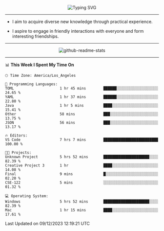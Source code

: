 <p align="center">
  <img src="https://readme-typing-svg.demolab.com?font=Fira+Code&weight=500&size=32&duration=2500&pause=1600&center=true&vCenter=true&random=false&width=1024&height=64&lines=Hi+there+%F0%9F%91%8B;I'm+delighted+you+could+make+it+here+%F0%9F%8E%89;I'm+Harry%2C+a+college+student+still+finding+my+way" alt="Typing SVG" />
</p>


---


- I aim to acquire diverse new knowledge through practical experience.

- I aspire to engage in friendly interactions with everyone and form interesting friendships.


---


<p align="center">
  <img src="https://github-readme-stats.vercel.app/api?username=Harry-Jing&show_icons=true" alt="github-readme-stats"/>
</p>


---

<!--START_SECTION:waka-->
📊 **This Week I Spent My Time On** 

```text
🕑︎ Time Zone: America/Los_Angeles

💬 Programming Languages: 
TOML                     1 hr 45 mins        ██████░░░░░░░░░░░░░░░░░░░   24.65 % 
YAML                     1 hr 37 mins        ██████░░░░░░░░░░░░░░░░░░░   22.80 % 
Java                     1 hr 5 mins         ████░░░░░░░░░░░░░░░░░░░░░   15.41 % 
Other                    58 mins             ███░░░░░░░░░░░░░░░░░░░░░░   13.75 % 
JSON                     56 mins             ███░░░░░░░░░░░░░░░░░░░░░░   13.17 % 

🔥 Editors: 
VS Code                  7 hrs 7 mins        █████████████████████████   100.00 % 

🐱‍💻 Projects: 
Unknown Project          5 hrs 52 mins       █████████████████████░░░░   82.39 % 
Creative Project 3       1 hr                ████░░░░░░░░░░░░░░░░░░░░░   14.08 % 
Final                    9 mins              █░░░░░░░░░░░░░░░░░░░░░░░░   02.20 % 
CSE-122                  5 mins              ░░░░░░░░░░░░░░░░░░░░░░░░░   01.32 % 

💻 Operating System: 
Windows                  5 hrs 52 mins       █████████████████████░░░░   82.39 % 
Mac                      1 hr 15 mins        ████░░░░░░░░░░░░░░░░░░░░░   17.61 % 
```


 Last Updated on 09/12/2023 12:19:21 UTC
<!--END_SECTION:waka-->

